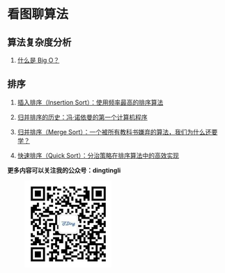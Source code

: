 # 看图聊算法

## 算法复杂度分析 

1. [什么是 Big O？](./bigo.md)

## 排序

1. [插入排序（Insertion Sort）：使用频率最高的排序算法](./Sort/Insertionsort.md)

2. [归并排序的历史：冯·诺依曼的第一个计算机程序](./Sort/mergesort%20history.md)

3. [归并排序（Merge Sort）：一个被所有教科书嫌弃的算法，我们为什么还要学？](./Sort/mergesort.md)

4. [快速排序（Quick Sort）：分治策略在排序算法中的高效实现](./Sort/quicksort.md)

**更多内容可以关注我的公众号：dingtingli**

<figure>
    <img src="doc/illustrations/mpweixin.jpg" width="200" align="center">
</figure>
